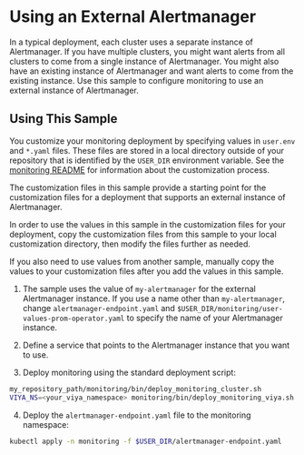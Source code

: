 # Using an External Alertmanager

In a typical deployment, each cluster uses a separate instance of Alertmanager.
If you have multiple clusters, you might want alerts from all clusters to come
from a single instance of Alertmanager. You might also have an existing
instance of Alertmanager and want alerts to come from the existing instance.
Use this sample to configure monitoring to use an external instance of Alertmanager.

## Using This Sample

You customize your monitoring deployment by specifying values in `user.env` and
`*.yaml` files. These files are stored in a local directory outside of your
repository that is identified by the `USER_DIR` environment variable. See the
[monitoring README](../../monitoring/README.md#mon_custom) for information
about the customization process.

The customization files in this sample provide a starting point for the
customization files for a deployment that supports an external instance of
Alertmanager.

In order to use the values in this sample in the customization files for your
deployment, copy the customization files from this sample to your local
customization directory, then modify the files further as needed.

If you also need to use values from another sample, manually copy the values
to your customization files after you add the values in this sample.

1. The sample uses the value of `my-alertmanager` for the external Alertmanager
instance. If you use a name other than `my-alertmanager`, change
`alertmanager-endpoint.yaml` and
`$USER_DIR/monitoring/user-values-prom-operator.yaml` to specify the name of
your Alertmanager instance.

2. Define a service that points to the Alertmanager instance that you want to use.

3. Deploy monitoring using the standard deployment script:

```bash
my_repository_path/monitoring/bin/deploy_monitoring_cluster.sh
VIYA_NS=<your_viya_namespace> monitoring/bin/deploy_monitoring_viya.sh
```

4. Deploy the `alertmanager-endpoint.yaml` file to the monitoring namespace:

```bash
kubectl apply -n monitoring -f $USER_DIR/alertmanager-endpoint.yaml
```
